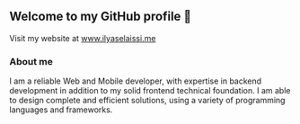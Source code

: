## Welcome to my GitHub profile 👋

Visit my website at <a href="https://www.ilyaselaissi.me/" target="_blank">www.ilyaselaissi.me</a>

### About me

I am a reliable Web and Mobile developer, with expertise in backend development in addition to my solid frontend technical foundation. I am able to design complete and efficient solutions, using a variety of programming languages and frameworks.



